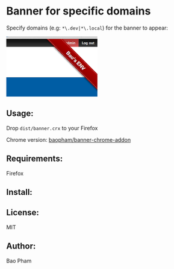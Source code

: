 Banner for specific domains
======
Specify domains (e.g: `*\.dev|*\.local`) for the banner to appear:

![banner](screenshot.png)

Usage:
------
Drop `dist/banner.crx` to your Firefox

Chrome version: [baopham/banner-chrome-addon](https://github.com/baopham/banner-chrome-addon)

Requirements:
-------------
Firefox

Install:
--------

License:
--------
MIT

Author:
-------
Bao Pham
